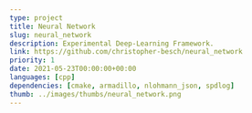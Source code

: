 ```yaml
---
type: project
title: Neural Network
slug: neural_network
description: Experimental Deep-Learning Framework.
link: https://github.com/christopher-besch/neural_network
priority: 1
date: 2021-05-23T00:00:00+00:00
languages: [cpp]
dependencies: [cmake, armadillo, nlohmann_json, spdlog]
thumb: ../images/thumbs/neural_network.png
---
```


